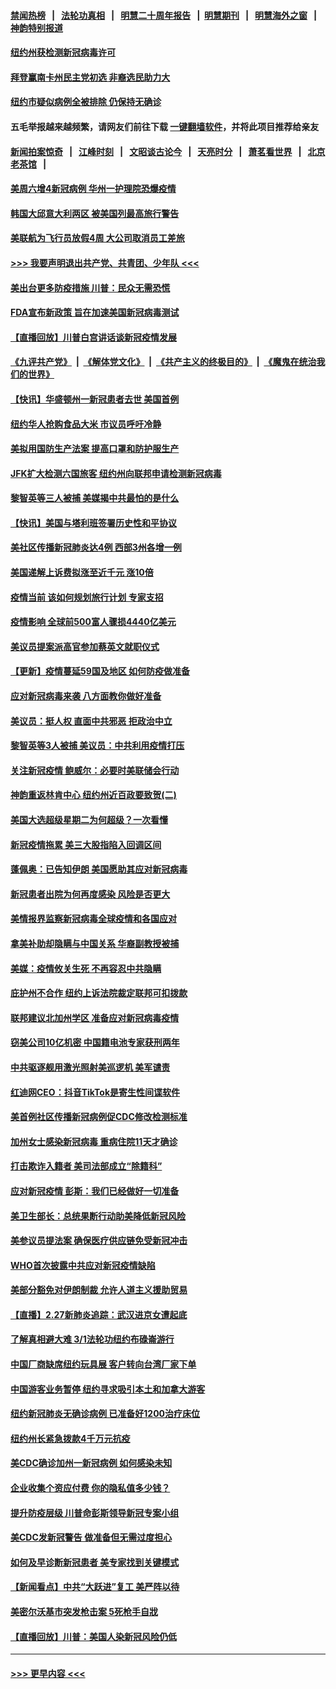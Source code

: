 #### [禁闻热榜](热点新闻.md?=0)  &nbsp;&nbsp;|&nbsp;&nbsp; [法轮功真相](https://github.com/gfw-breaker/truth/blob/master/README.md?=0) &nbsp;&nbsp;|&nbsp;&nbsp; [明慧二十周年报告](https://github.com/gfw-breaker/mh-reports/blob/master/README.md?=0) &nbsp;&nbsp;|&nbsp;&nbsp;[明慧期刊](https://github.com/gfw-breaker/mh-qikan) &nbsp;&nbsp;|&nbsp;&nbsp; [明慧海外之窗](https://github.com/gfw-breaker/mh-news/blob/master/README.md?=0) &nbsp;&nbsp;|&nbsp;&nbsp; [神韵特别报道](https://github.com/gfw-breaker/mh-news/blob/master/shenyun.md?=0)
#### [纽约州获检测新冠病毒许可](../pages/nsc412/n11906069.md?t=03011202) 
#### [拜登赢南卡州民主党初选 非裔选民助力大](../pages/nsc412/n11905930.md?t=03011202) 
#### [纽约市疑似病例全被排除 仍保持无确诊](../pages/nsc412/n11906039.md?t=03011202) 
#### 五毛举报越来越频繁，请网友们前往下载 [一键翻墙软件](https://github.com/gfw-breaker/ssr-accounts)，并将此项目推荐给亲友
#### [新闻拍案惊奇](https://github.com/gfw-breaker/banned-news/blob/master/pages/link4.md) &nbsp;&nbsp;|&nbsp;&nbsp; [江峰时刻](https://github.com/gfw-breaker/banned-news/blob/master/pages/link4.md) &nbsp;&nbsp;|&nbsp;&nbsp; [文昭谈古论今](https://github.com/gfw-breaker/banned-news/blob/master/pages/link4.md) &nbsp;&nbsp;|&nbsp;&nbsp; [天亮时分](https://github.com/gfw-breaker/banned-news/blob/master/pages/link4.md) &nbsp;&nbsp;|&nbsp;&nbsp; [萧茗看世界](https://github.com/gfw-breaker/banned-news/blob/master/pages/link4.md) &nbsp;&nbsp;|&nbsp;&nbsp; [北京老茶馆](https://github.com/gfw-breaker/banned-news/blob/master/pages/link4.md) &nbsp;&nbsp;|&nbsp;&nbsp; 
#### [美周六增4新冠病例 华州一护理院恐爆疫情](../pages/nsc412/n11905823.md?t=03011202) 
#### [韩国大邱意大利两区 被美国列最高旅行警告](../pages/nsc412/n11905944.md?t=03011202) 
#### [美联航为飞行员放假4周 大公司取消员工差旅](../pages/nsc412/n11905894.md?t=03011202) 
#### [>>> 我要声明退出共产党、共青团、少年队 <<<](https://github.com/begood0513/goodnews/blob/master/quit/letter.md) 
#### [美出台更多防疫措施 川普：民众无需恐慌](../pages/nsc412/n11905747.md?t=03011202) 
#### [FDA宣布新政策 旨在加速美国新冠病毒测试](../pages/nsc412/n11905693.md?t=03011202) 
#### [【直播回放】川普白宫讲话谈新冠疫情发展](../pages/nsc412/n11905588.md?t=03011202) 
#### [《九评共产党》](https://github.com/begood0513/9ping.md/blob/master/README.md) &nbsp;|&nbsp; [《解体党文化》](../../../../jtdwh.md/blob/master/README.md)  &nbsp;|&nbsp; [《共产主义的终极目的》](../../../../gczydzjmd.md/blob/master/README.md) &nbsp;|&nbsp; [《魔鬼在统治我们的世界》](../../../../mgztzwmdsj.md/blob/master/README.md) 
#### [【快讯】华盛顿州一新冠患者去世 美国首例](../pages/nsc412/n11905571.md?t=03011202) 
#### [纽约华人抢购食品大米 市议员呼吁冷静](../pages/nsc412/n11904453.md?t=03011202) 
#### [美拟用国防生产法案 提高口罩和防护服生产](../pages/nsc412/n11905517.md?t=03011202) 
#### [JFK扩大检测六国旅客 纽约州向联邦申请检测新冠病毒](../pages/nsc412/n11905491.md?t=03011202) 
#### [黎智英等三人被捕 美媒揭中共最怕的是什么](../pages/nsc412/n11905316.md?t=03011202) 
#### [【快讯】美国与塔利班签署历史性和平协议](../pages/nsc412/n11905172.md?t=03011202) 
#### [美社区传播新冠肺炎达4例 西部3州各增一例](../pages/nsc412/n11904070.md?t=03011202) 
#### [美国递解上诉费拟涨至近千元  涨10倍](../pages/nsc412/n11904466.md?t=03011202) 
#### [疫情当前 该如何规划旅行计划 专家支招](../pages/nsc412/n11903865.md?t=03011202) 
#### [疫情影响 全球前500富人骤损4440亿美元](../pages/nsc412/n11904283.md?t=03011202) 
#### [美议员提案派高官参加蔡英文就职仪式](../pages/nsc412/n11904166.md?t=03011202) 
#### [【更新】疫情蔓延59国及地区 如何防疫做准备](../pages/nsc412/n11890652.md?t=03011202) 
#### [应对新冠病毒来袭 八方面教你做好准备](../pages/nsc412/n11903736.md?t=03011202) 
#### [美议员：挺人权 直面中共邪恶 拒政治中立](../pages/nsc412/n11903790.md?t=03011202) 
#### [黎智英等3人被捕 美议员：中共利用疫情打压](../pages/nsc412/n11903768.md?t=03011202) 
#### [关注新冠疫情 鲍威尔：必要时美联储会行动](../pages/nsc412/n11903672.md?t=03011202) 
#### [神韵重返林肯中心 纽约州近百政要致贺(二)](../pages/nsc412/n11897500.md?t=03011202) 
#### [美国大选超级星期二为何超级？一次看懂](../pages/nsc412/n11903490.md?t=03011202) 
#### [新冠疫情拖累 美三大股指陷入回调区间](../pages/nsc412/n11903211.md?t=03011202) 
#### [蓬佩奥：已告知伊朗 美国愿助其应对新冠病毒](../pages/nsc412/n11903212.md?t=03011202) 
#### [新冠患者出院为何再度感染 风险是否更大](../pages/nsc412/n11903262.md?t=03011202) 
#### [美情报界监察新冠病毒全球疫情和各国应对](../pages/nsc412/n11903098.md?t=03011202) 
#### [拿美补助却隐瞒与中国关系 华裔副教授被捕](../pages/nsc412/n11901687.md?t=03011202) 
#### [美媒：疫情攸关生死 不再容忍中共隐瞒](../pages/nsc412/n11901694.md?t=03011202) 
#### [庇护州不合作  纽约上诉法院裁定联邦可扣拨款](../pages/nsc412/n11902238.md?t=03011202) 
#### [联邦建议北加州学区 准备应对新冠病毒疫情](../pages/nsc412/n11902448.md?t=03011202) 
#### [窃美公司10亿机密 中国籍电池专家获刑两年](../pages/nsc412/n11901996.md?t=03011202) 
#### [中共驱逐舰用激光照射美巡逻机 美军谴责](../pages/nsc412/n11901964.md?t=03011202) 
#### [红迪网CEO：抖音TikTok是寄生性间谍软件](../pages/nsc412/n11901675.md?t=03011202) 
#### [美首例社区传播新冠病例促CDC修改检测标准](../pages/nsc412/n11901490.md?t=03011202) 
#### [加州女士感染新冠病毒 重病住院11天才确诊](../pages/nsc412/n11901246.md?t=03011202) 
#### [打击欺诈入籍者 美司法部成立“除籍科”](../pages/nsc412/n11901364.md?t=03011202) 
#### [应对新冠疫情 彭斯：我们已经做好一切准备](../pages/nsc412/n11901268.md?t=03011202) 
#### [美卫生部长：总统果断行动助美降低新冠风险](../pages/nsc412/n11900906.md?t=03011202) 
#### [美参议员提法案 确保医疗供应链免受新冠冲击](../pages/nsc412/n11901144.md?t=03011202) 
#### [WHO首次披露中共应对新冠疫情缺陷](../pages/nsc412/n11900978.md?t=03011202) 
#### [美部分豁免对伊朗制裁 允许人道主义援助贸易](../pages/nsc412/n11900859.md?t=03011202) 
#### [【直播】2.27新肺炎追踪：武汉进京女遭起底](../pages/nsc412/n11900415.md?t=03011202) 
#### [了解真相避大难  3/1法轮功纽约布碌崙游行](../pages/nsc412/n11899501.md?t=03011202) 
#### [中国厂商缺席纽约玩具展  客户转向台湾厂家下单](../pages/nsc412/n11899505.md?t=03011202) 
#### [中国游客业务暂停  纽约寻求吸引本土和加拿大游客](../pages/nsc412/n11899492.md?t=03011202) 
#### [纽约新冠肺炎无确诊病例  已准备好1200治疗床位](../pages/nsc412/n11899474.md?t=03011202) 
#### [纽约州长紧急拨款4千万元抗疫](../pages/nsc412/n11899477.md?t=03011202) 
#### [美CDC确诊加州一新冠病例 如何感染未知](../pages/nsc412/n11899165.md?t=03011202) 
#### [企业收集个资应付费 你的隐私值多少钱？](../pages/nsc412/n11898097.md?t=03011202) 
#### [提升防疫层级 川普命彭斯领导新冠专案小组](../pages/nsc412/n11898934.md?t=03011202) 
#### [美CDC发新冠警告 做准备但无需过度担心](../pages/nsc412/n11898923.md?t=03011202) 
#### [如何及早诊断新冠患者 美专家找到关键模式](../pages/nsc412/n11898626.md?t=03011202) 
#### [【新闻看点】中共“大跃进”复工 美严阵以待](../pages/nsc412/n11898221.md?t=03011202) 
#### [美密尔沃基市突发枪击案 5死枪手自戕](../pages/nsc412/n11898687.md?t=03011202) 
#### [【直播回放】川普：美国人染新冠风险仍低](../pages/nsc412/n11898088.md?t=03011202) 

----
#### [ >>> 更早内容 <<< ](../indexes/nsc412-earlier.md)
